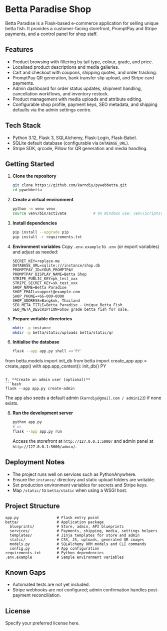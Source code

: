 ﻿# Betta Paradise Shop

Betta Paradise is a Flask-based e-commerce application for selling unique betta fish. It provides a customer-facing storefront, PromptPay and Stripe payments, and a control panel for shop staff.

## Features
- Product browsing with filtering by tail type, colour, grade, and price.
- Localised product descriptions and media galleries.
- Cart and checkout with coupons, shipping quotes, and order tracking.
- PromptPay QR generation, bank transfer slip upload, and Stripe card payments.
- Admin dashboard for order status updates, shipment handling, cancellation workflows, and inventory restock.
- Product management with media uploads and attribute editing.
- Configurable shop profile, payment keys, SEO metadata, and shipping defaults via the admin settings centre.

## Tech Stack
- Python 3.12, Flask 3, SQLAlchemy, Flask-Login, Flask-Babel.
- SQLite default database (configurable via `DATABASE_URL`).
- Stripe SDK, qrcode, Pillow for QR generation and media handling.

## Getting Started
1. **Clone the repository**
   ```bash
   git clone https://github.com/karndiy/pywebbetta.git
   cd pywebbetta
   ```

2. **Create a virtual environment**
   ```bash
   python -m venv venv
   source venv/bin/activate            # On Windows use: venv\Scripts\activate
   ```

3. **Install dependencies**
   ```bash
   pip install --upgrade pip
   pip install -r requirements.txt
   ```

4. **Environment variables**
   Copy `.env.example` to `.env` (or export variables) and adjust as needed:
   ```env
   SECRET_KEY=replace-me
   DATABASE_URL=sqlite:///instance/shop.db
   PROMPTPAY_ID=YOUR_PROMPTPAY
   PROMPTPAY_DISPLAY_NAME=Betta Shop
   STRIPE_PUBLIC_KEY=pk_test_xxx
   STRIPE_SECRET_KEY=sk_test_xxx
   SHOP_NAME=Betta Paradise
   SHOP_EMAIL=support@example.com
   SHOP_PHONE=+66-000-0000
   SHOP_ADDRESS=Bangkok, Thailand
   SEO_META_TITLE=Betta Paradise - Unique Betta Fish
   SEO_META_DESCRIPTION=Show grade betta fish for sale.
   ```

5. **Prepare writable directories**
   ```bash
   mkdir -p instance
   mkdir -p betta/static/uploads betta/static/qr
   ```

6. **Initialise the database**
   ```bash
   flask --app app.py shell <<'PY'
from betta.models import init_db
from betta import create_app
app = create_app()
with app.app_context():
    init_db()
PY
   ```

7. **Create an admin user (optional)**
   ```bash
   flask --app app.py create-admin
   ```
   The app also seeds a default admin (`karndiy@gmail.com / admin123`) if none exists.

8. **Run the development server**
   ```bash
   python app.py
   # or
   flask --app app.py run
   ```
   Access the storefront at `http://127.0.0.1:5000/` and admin panel at `http://127.0.0.1:5000/admin/`.

## Deployment Notes
- The project runs well on services such as PythonAnywhere.
- Ensure the `instance/` directory and static upload folders are writable.
- Set production environment variables for secrets and Stripe keys.
- Map `/static/` to `betta/static` when using a WSGI host.

## Project Structure
```
app.py                 # Flask entry point
betta/                 # Application package
  blueprints/          # Store, admin, API blueprints
  services/            # Payments, shipping, media, settings helpers
  templates/           # Jinja templates for store and admin
  static/              # CSS, JS, uploads, generated QR images
  models.py            # SQLAlchemy ORM models and CLI commands
  config.py            # App configuration
requirements.txt       # Python dependencies
.env.example           # Sample environment variables
```

## Known Gaps
- Automated tests are not yet included.
- Stripe webhooks are not configured; admin confirmation handles post-payment reconciliation.

## License
Specify your preferred license here.

